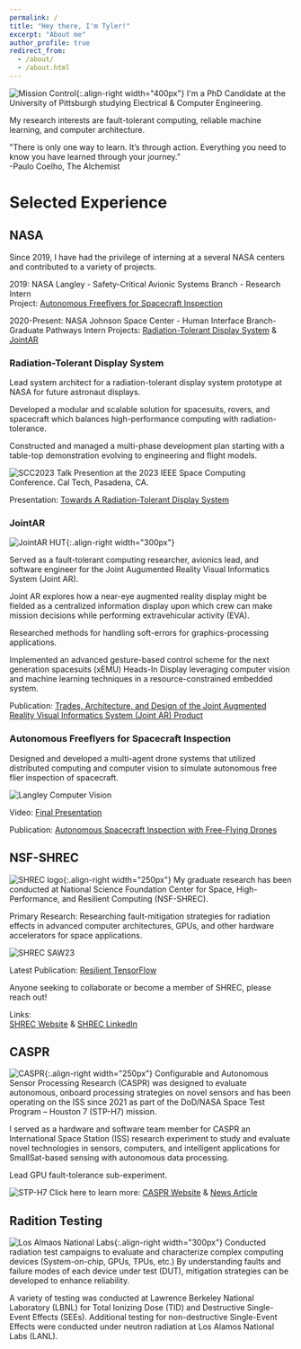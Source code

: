 ```yaml
---
permalink: /
title: "Hey there, I'm Tyler!"
excerpt: "About me"
author_profile: true
redirect_from: 
  - /about/
  - /about.html
---
```


![Mission Control](/images/mcc_jsc.jpg){:.align-right width="400px"}
I'm a PhD Candidate at the University of Pittsburgh studying Electrical & Computer Engineering.

My research interests are fault-tolerant computing, reliable machine learning, and computer architecture.  

"There is only one way to learn. It’s through action. Everything you need to know you have learned through your journey.”  
-Paulo Coelho, The Alchemist  

# Selected Experience
## NASA
Since 2019, I have had the privilege of interning at a several NASA centers and contributed to a variety of projects.  

2019:         NASA Langley - Safety-Critical Avionic Systems Branch - Research Intern  
Project: [Autonomous Freeflyers for Spacecraft Inspection](#autonomous-freeflyers-for-spacecraft-inspection)  

2020-Present: NASA Johnson Space Center - Human Interface Branch- Graduate Pathways Intern
Projects: [Radiation-Tolerant Display System](#radiation-tolerant-display-system) & [JointAR](#jointar)

### Radiation-Tolerant Display System

Lead system architect for a radiation-tolerant display system prototype at NASA for future astronaut displays.

Developed a modular and scalable solution for spacesuits, rovers, and spacecraft which balances high-performance computing with radiation-tolerance.  

Constructed and managed a multi-phase development plan starting with a table-top demonstration evolving to engineering and flight models.  
  
![SCC2023 Talk](/images/scc23_talk.jpg)
Presention at the 2023 IEEE Space Computing Conference. Cal Tech, Pasadena, CA.

Presentation:
[Towards A Radiation-Tolerant Display System](https://ntrs.nasa.gov/citations/20230008652)

### JointAR
![JointAR HUT](/images/JointAR_hut.jpg){:.align-right width="300px"}

Served as a fault-tolerant computing researcher, avionics lead, and software engineer for the Joint Augumented Reality Visual Informatics System (Joint AR).  

Joint AR explores how a near-eye augmented reality display might be fielded as a centralized information display upon which crew can make mission decisions while performing extravehicular activity (EVA).  

Researched methods for handling soft-errors for graphics-processing applications.  

Implemented an advanced gesture-based control scheme for the next generation spacesuits (xEMU) Heads-In Display leveraging computer vision and machine learning techniques in a resource-constrained embedded system.  

Publication:
[Trades, Architecture, and Design of the Joint Augmented Reality Visual Informatics System (Joint AR) Product](https://ntrs.nasa.gov/citations/20230010234)

### Autonomous Freeflyers for Spacecraft Inspection
Designed and developed a multi-agent drone systems that utilized distributed computing and computer vision to simulate autonomous free flier inspection of spacecraft.

![Langley Computer Vision](/images/langley_damage_detection.png)  

Video:
[Final Presentation](https://www.youtube.com/watch?v=HkSlrdOLu8I)

Publication:
[Autonomous Spacecraft Inspection with Free-Flying Drones](https://ieeexplore.ieee.org/abstract/document/9256569)


## NSF-SHREC
![SHREC logo](/images/shrec_logo.png){:.align-right width="250px"}
My graduate research has been conducted at National Science Foundation Center for Space, High-Performance, and Resilient Computing (NSF-SHREC).  

Primary Research: Researching fault-mitigation strategies for radiation effects in advanced computer architectures, GPUs, and other hardware accelerators for space applications.

![SHREC SAW23](/images/shrec_saw23.png)  

Latest Publication: [Resilient TensorFlow](https://ieeexplore.ieee.org/abstract/document/9546285)

Anyone seeking to collaborate or become a member of SHREC, please reach out!  

Links:  
[SHREC Website](https://nsf-shrec.org/) & [SHREC LinkedIn](https://www.linkedin.com/company/nsf-center-for-space-high-performance-and-resilient-computing-shrec/)  

## CASPR
![CASPR](/images/caspr.jpg){:.align-right width="250px"}
Configurable and Autonomous Sensor Processing Research (CASPR) was designed to evaluate autonomous, onboard processing strategies on novel sensors and has been operating on the ISS since 2021 as part of the DoD/NASA Space Test Program – Houston 7 (STP-H7) mission.  

I served as a hardware and software team member for CASPR an International Space Station (ISS) research experiment to study and evaluate novel technologies in sensors, computers, and intelligent applications for SmallSat-based sensing with autonomous data processing.  

Lead GPU fault-tolerance sub-experiment.  

![STP-H7](/images/stp-h7-pallet.png)
Click here to learn more: [CASPR Website](https://caspr.space/) & [News Article](https://news.engineering.pitt.edu/caspr-celebrates-one-year-aboard-the-iss/)

## Radition Testing
![Los Almaos National Labs](/images/lansce_2019.jpg){:.align-right width="300px"}
Conducted radiation test campaigns to evaluate and characterize complex computing devices (System-on-chip, GPUs, TPUs, etc.) By understanding faults and failure modes of each device under test (DUT), mitigation strategies can be developed to enhance reliability.  

A variety of testing was conducted at Lawrence Berkeley National Laboratory (LBNL) for Total Ionizing Dose (TID) and Destructive Single-Event Effects (SEEs). Additional testing for non-destructive Single-Event Effects were conducted under neutron radiation at Los Alamos National Labs (LANL).

